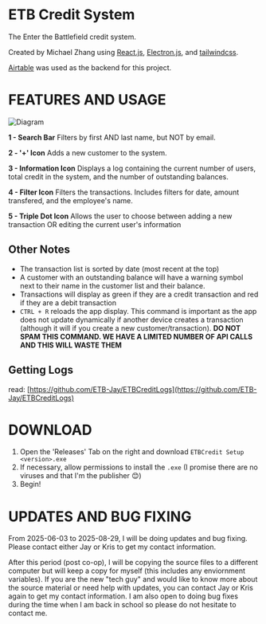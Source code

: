 # ETB Credit System
The Enter the Battlefield credit system. 

Created by Michael Zhang using [React.js](https://react.dev/), [Electron.js](https://www.electronjs.org/), and [tailwindcss](https://tailwindcss.com/). 

[Airtable](https://airtable.com/) was used as the backend for this project.

# FEATURES AND USAGE
![Diagram](https://github.com/user-attachments/assets/3300ef59-6352-40ee-8771-23c8bac26f9b)

**1 - Search Bar** Filters by first AND last name, but NOT by email.

**2 - '+' Icon** Adds a new customer to the system. 

**3 - Information Icon** Displays a log containing the current number of users, total credit in the system, and the number of outstanding balances.

**4 - Filter Icon** Filters the transactions. Includes filters for date, amount transfered, and the employee's name. 

**5 - Triple Dot Icon** Allows the user to choose between adding a new transaction OR editing the current user's information

## Other Notes
- The transaction list is sorted by date (most recent at the top)
- A customer with an outstanding balance will have a warning symbol next to their name in the customer list and their balance.
- Transactions will display as green if they are a credit transaction and red if they are a debit transaction
- `CTRL + R` reloads the app display. This command is important as the app does not update dynamically if another device creates a transaction (although it will if you create a new customer/transaction). **DO NOT SPAM THIS COMMAND. WE HAVE A LIMITED NUMBER OF API CALLS AND THIS WILL WASTE THEM**

## Getting Logs
read: [https://github.com/ETB-Jay/ETBCreditLogs](https://github.com/ETB-Jay/ETBCreditLogs)

# DOWNLOAD
1. Open the 'Releases' Tab on the right and download `ETBCredit Setup <version>.exe`
2. If necessary, allow permissions to install the `.exe` (I promise there are no viruses and that I'm the publisher 😊)
3. Begin!

# UPDATES AND BUG FIXING
From 2025-06-03 to 2025-08-29, I will be doing updates and bug fixing. Please contact either Jay or Kris to get my contact information.

After this period (post co-op), I will be copying the source files to a different computer but will keep a copy for myself (this includes any enviornment variables). If you are the new "tech guy" and would like to know more about the source material or need help with updates, you can contact Jay or Kris again to get my contact information. I am also open to doing bug fixes during the time when I am back in school so please do not hesitate to contact me.

